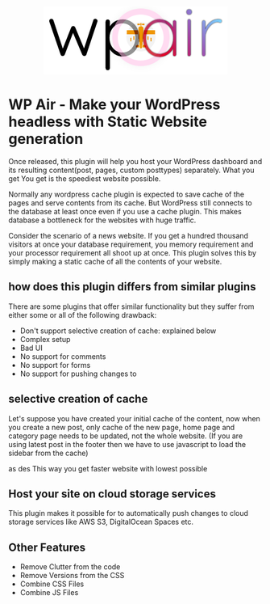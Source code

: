 <p align="center">
    <img src="https://github.com/tariq-abdullah/WP-Air/blob/main/air.png?raw=true" />
</p>

# WP Air - Make your WordPress headless with Static Website generation

Once released, this plugin will help you host your WordPress dashboard and its resulting content(post, pages, custom posttypes) separately. What you get You get is the speediest website possible. 

Normally any wordpress cache plugin is expected to save cache of the pages and serve contents from its cache.  But WordPress still connects to the database at least once even if you use a cache plugin. This makes database a bottleneck for the websites with huge traffic. 

Consider the scenario of a news website. If you get a hundred thousand visitors at once your database requirement, you memory requirement and your processor requirement all shoot up at once. This plugin solves this by simply making a static cache of all the contents of your website. 

## how does this plugin differs from similar plugins

There are some plugins that offer similar functionality but they suffer from either some or all of the following drawback:

  - Don't support selective creation of cache: explained below
  - Complex setup
  - Bad UI
  - No support for comments
  - No support for forms
  - No support for pushing changes to 
  
## selective creation of cache

Let's suppose you have created your initial cache of the content, now when you create a new post, only cache of the new page, home page and category page needs to be updated, not the whole website. (If you are using latest post in the footer then we have to use javascript to load the sidebar from the cache)

as des This way you get faster website with lowest possible 

## Host your site on cloud storage services

This plugin makes it possible for to automatically push changes to cloud storage services like AWS S3, DigitalOcean Spaces etc.

## Other Features

  - Remove Clutter from the code
  - Remove Versions from the CSS
  - Combine CSS Files
  - Combine JS Files
